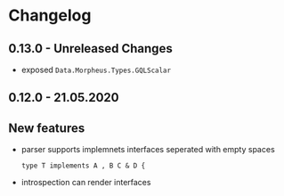 # Changelog

## 0.13.0 - Unreleased Changes


- exposed `Data.Morpheus.Types.GQLScalar`

## 0.12.0 - 21.05.2020

## New features

- parser supports implemnets interfaces seperated with empty spaces

  ```gql
  type T implements A , B C & D {
  ```

- introspection can render interfaces
